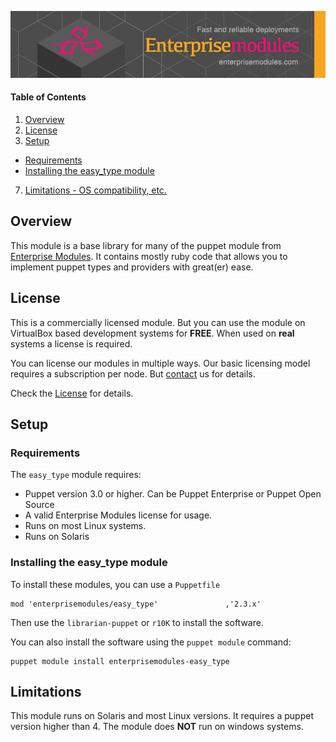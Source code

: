 [![Enterprise Modules](https://raw.githubusercontent.com/enterprisemodules/public_images/master/banner1.jpg)](https://www.enterprisemodules.com)

#### Table of Contents

1. [Overview](#overview)
2. [License](#license)
4. [Setup](#setup)
  * [Requirements](#requirements)
  * [Installing the easy_type module](#installing-the-easy_type-module)
7. [Limitations - OS compatibility, etc.](#limitations)

## Overview

This module is a base library for many of the puppet module from [Enterprise Modules](https://www.enterprisemodules.com). It contains mostly ruby code that allows you to implement puppet types and providers with great(er) ease.

## License

This is a commercially licensed module. But you can use the module on VirtualBox based development systems for **FREE**. When used on **real** systems a license is required.

You can license our modules in multiple ways. Our basic licensing model requires a subscription per node. But [contact](https://www.enterprisemodules.com/company/contact/) us for details.

Check the [License](https://forge.puppet.com/enterprisemodules/easy_type/license) for details.


## Setup


### Requirements

The `easy_type` module requires:

- Puppet version 3.0 or higher. Can be Puppet Enterprise or Puppet Open Source
- A valid Enterprise Modules license for usage.
- Runs on most Linux systems.
- Runs on Solaris

### Installing the easy_type module

To install these modules, you can use a `Puppetfile`

```
mod 'enterprisemodules/easy_type'               ,'2.3.x'
```

Then use the `librarian-puppet` or `r10K` to install the software.

You can also install the software using the `puppet module`  command:

```
puppet module install enterprisemodules-easy_type
```

## Limitations

This module runs on Solaris and most Linux versions. It requires a puppet version higher than 4. The module does **NOT** run on windows systems.
